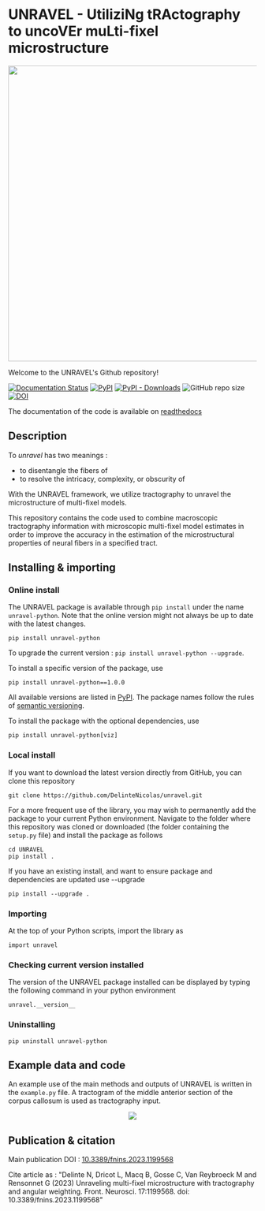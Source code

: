 # UNRAVEL - UtiliziNg tRActography to uncoVEr muLti-fixel microstructure

<p align="center">
  <img src="https://github.com/DelinteNicolas/UNRAVEL/assets/70629561/636f7cfa-8718-496c-ab61-7a86b37d774e" width="600" />
</p>

Welcome to the UNRAVEL's Github repository!

[![Documentation Status](https://readthedocs.org/projects/unravel/badge/?version=latest)](https://unravel.readthedocs.io/en/latest/?badge=latest)
[![PyPI](https://img.shields.io/pypi/v/unravel-python?label=pypi%20package)](https://pypi.org/project/unravel-python/)
[![PyPI - Downloads](https://img.shields.io/pypi/dm/unravel-python)](https://pypi.org/project/unravel-python/)
![GitHub repo size](https://img.shields.io/github/repo-size/DelinteNicolas/unravel)
[![DOI](https://zenodo.org/badge/455556787.svg)](https://zenodo.org/badge/latestdoi/455556787)

The documentation of the code is available on [readthedocs](https://unravel.readthedocs.io/en/latest/)

## Description

To *unravel* has two meanings :

* to disentangle the fibers of
* to resolve the intricacy, complexity, or obscurity of

With the UNRAVEL framework, we utilize tractography to unravel the microstructure of multi-fixel models. 

This repository contains the code used to combine macroscopic tractography information with microscopic multi-fixel model estimates in order to improve the accuracy in the estimation of the microstructural properties of neural fibers in a specified tract.

## Installing & importing

### Online install

The UNRAVEL package is available through ```pip install``` under the name ```unravel-python```. Note that the online version might not always be up to date with the latest changes.

```
pip install unravel-python
```
To upgrade the current version : ```pip install unravel-python --upgrade```.

To install a specific version of the package, use
```
pip install unravel-python==1.0.0
```
All available versions are listed in [PyPI](https://pypi.org/project/unravel-python/). The package names follow the rules of [semantic versioning](https://semver.org/).

To install the package with the optional dependencies, use
```
pip install unravel-python[viz]
```

### Local install

If you want to download the latest version directly from GitHub, you can clone this repository
```
git clone https://github.com/DelinteNicolas/unravel.git
```
For a more frequent use of the library, you may wish to permanently add the package to your current Python environment. Navigate to the folder where this repository was cloned or downloaded (the folder containing the ```setup.py``` file) and install the package as follows
```
cd UNRAVEL
pip install .
```

If you have an existing install, and want to ensure package and dependencies are updated use --upgrade
```
pip install --upgrade .
```
### Importing
At the top of your Python scripts, import the library as
```
import unravel
```

### Checking current version installed

The version of the UNRAVEL package installed can be displayed by typing the following command in your python environment
```
unravel.__version__
``` 

### Uninstalling
```
pip uninstall unravel-python
```

## Example data and code

An example use of the main methods and outputs of UNRAVEL is written in the `example.py` file. A tractogram of the middle anterior section of the corpus callosum is used as tractography input.

<p align="center">
  <img src="https://user-images.githubusercontent.com/70629561/169159877-ffbb9b99-ab99-451a-b6a1-24c0b1b5d124.gif" />

## Publication & citation

Main publication DOI : [10.3389/fnins.2023.1199568](https://doi.org/10.3389/fnins.2023.1199568)

Cite article as : "Delinte N, Dricot L, Macq B, Gosse C, Van Reybroeck M and Rensonnet G (2023) Unraveling multi-fixel microstructure with tractography and angular weighting. Front. Neurosci. 17:1199568. doi: 10.3389/fnins.2023.1199568"
